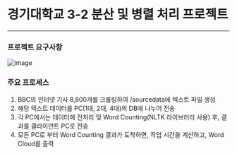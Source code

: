 # 경기대학교 3-2 분산 및 병렬 처리 프로젝트
--------
### 프로젝트 요구사항
![image](https://github.com/Hojun1123/3-2_Distributed_System/assets/65999992/a59ee0cb-4437-4462-b3f0-046bd86ac8bb)

### 주요 프로세스
1. BBC의 인터넷 기사 8,800개를 크롤링하여 /sourcedata에 텍스트 파일 생성
2. 해당 텍스트 데이터를 PC(1대, 2대, 4대)의 DB에 나누어 전송
3. 각 PC에서는 데이터에 전처리 및 Word Counting(NLTK 라이브러리 사용) 후, 결과를 클라이언트 PC로 전송
4. 모든 PC로 부터 Word Counting 결과가 도착하면, 작업 시간을 계산하고, Word Cloud를 출력


